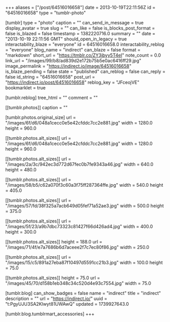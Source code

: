 +++
aliases = ["/post/64516016658"]
date = 2013-10-19T22:11:56Z
id = "64516016658"
type = "tumblr-photo"

[tumblr]
type = "photo"
caption = ""
can_send_in_message = true
display_avatar = true
slug = ""
can_like = false
is_blocks_post_format = false
is_blazed = false
timestamp = 1382220716.0
summary = ""
date = "2013-10-19 22:11:56 GMT"
should_open_in_legacy = true
interactability_blaze = "everyone"
id = 64516016658.0
interactability_reblog = "everyone"
blog_name = "indirect"
can_blaze = false
format = "markdown"
short_url = "https://tmblr.co/ZY3jbyy5T4eI"
note_count = 0.0
link_url = "/images/99/b8/ad839d2e172b75b5e0ac6416ff29.jpg"
image_permalink = "https://indirect.io/image/64516016658"
is_blaze_pending = false
state = "published"
can_reblog = false
can_reply = false
id_string = "64516016658"
post_url = "https://indirect.io/post/64516016658"
reblog_key = "JFceojVE"
bookmarklet = true

[tumblr.reblog]
tree_html = ""
comment = ""

[[tumblr.photos]]
caption = ""

[tumblr.photos.original_size]
url = "/images/6f/d6/048a1cecc0e5e42cfddc7cc2e881.jpg"
width = 1280.0
height = 960.0

[[tumblr.photos.alt_sizes]]
url = "/images/6f/d6/048a1cecc0e5e42cfddc7cc2e881.jpg"
width = 1280.0
height = 960.0

[[tumblr.photos.alt_sizes]]
url = "/images/2a/3c/942ec3d772d67fec0b7fe9343a46.jpg"
width = 640.0
height = 480.0

[[tumblr.photos.alt_sizes]]
url = "/images/58/b5/c62a070f3c60a3f75ff287364ffe.jpg"
width = 540.0
height = 405.0

[[tumblr.photos.alt_sizes]]
url = "/images/57/fd/38f325a7acb649d05fef71a52ae3.jpg"
width = 500.0
height = 375.0

[[tumblr.photos.alt_sizes]]
url = "/images/5f/23/a9b7dbc73323c81427f66d426ad4.jpg"
width = 400.0
height = 300.0

[[tumblr.photos.alt_sizes]]
height = 188.0
url = "/images/71/4f/e7a7686b6d7aceee2f7c7ec80f86.jpg"
width = 250.0

[[tumblr.photos.alt_sizes]]
url = "/images/15/c5/891a27eba87f10497d5591cc21b3.jpg"
width = 100.0
height = 75.0

[[tumblr.photos.alt_sizes]]
height = 75.0
url = "/images/45/70/d158b1eb348c34c520d4e93c7554.jpg"
width = 75.0

[tumblr.blog]
can_show_badges = false
name = "indirect"
title = "indirect"
description = ""
url = "https://indirect.io/"
uuid = "t:PgyUJU3SA2Klwyt81UWAwQ"
updated = 1739927643.0

[tumblr.blog.tumblrmart_accessories]
+++
